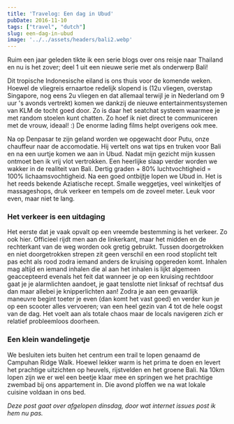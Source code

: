 ```yaml
---
title: 'Travelog: Een dag in Ubud'
pubDate: 2016-11-10
tags: ["travel", "dutch"]
slug: een-dag-in-ubud
image: '../../assets/headers/bali2.webp'
---
```


Ruim een jaar geleden tikte ik een serie blogs over ons reisje naar Thailand en nu is het zover; deel 1 uit een nieuwe serie met als onderwerp Bali!

Dit tropische Indonesische eiland is ons thuis voor de komende weken. Hoewel de vliegreis ernaartoe redelijk slopend is (12u vliegen, overstap Singapore, nog eens 2u vliegen en dat allemaal terwijl je in Nederland om 9 uur 's avonds vertrekt) komen we dankzij de nieuwe entertainmentsystemen van KLM de tocht goed door. Zo is daar het seatchat systeem waarmee je met random stoelen kunt chatten. Zo hoef ik niet direct te communiceren met de vrouw, ideaal! :) De enorme lading films helpt overigens ook mee.

Na op Denpasar te zijn geland worden we opgewacht door Putu, onze chauffeur naar de accomodatie. Hij vertelt ons wat tips en truken voor Bali en na een uurtje komen we aan in Ubud. Nadat mijn gezicht mijn kussen ontmoet ben ik vrij vlot vertrokken. Een heerlijke slaap verder worden we wakker in de realiteit van Bali. Dertig graden + 80% luchtvochtigheid = 100% lichaamsvochtigheid. Na een goed ontbijtje lopen we Ubud in. Het is het reeds bekende Aziatische recept. Smalle weggetjes, veel winkeltjes of massageshops, druk verkeer en tempels om de zoveel meter. Leuk voor even, maar niet te lang.

### Het verkeer is een uitdaging

Het eerste dat je vaak opvalt op een vreemde bestemming is het verkeer. Zo ook hier. Officieel rijdt men aan de linkerkant, maar het midden en de rechterkant van de weg worden ook gretig gebruikt. Tussen doorgetrokken en niet doorgetrokken strepen zit geen verschil en een rood stoplicht telt pas echt als rood zodra iemand anders de kruising opgereden komt. Inhalen mag altijd en iemand inhalen die al aan het inhalen is lijkt algemeen geaccepteerd evenals het feit dat wanneer je op een kruising rechtdoor gaat je je alarmlichten aandoet, je gaat tenslotte niet linksaf of rechtsaf dus dan maar allebei je knipperlichten aan! Zodra je aan een gevaarlijk maneuvre begint toeter je even (dan komt het vast goed) en verder kun je op een scooter alles vervoeren; van een heel gezin van 4 tot de hele oogst van de dag. Het voelt aan als totale chaos maar de locals navigeren zich er relatief probleemloos doorheen.

### Een klein wandelingetje

We besluiten iets buiten het centrum een trail te lopen genaamd de Campuhan Ridge Walk. Hoewel lekker warm is het prima te doen en levert het prachtige uitzichten op heuvels, rijstvelden en het groene Bali. Na 10km lopen zijn we er wel een beetje klaar mee en springen we het prachtige zwembad bij ons appartement in. Die avond ploffen we na wat lokale cuisine voldaan in ons bed.

*Deze post gaat over afgelopen dinsdag, door wat internet issues post ik hem nu pas.*
